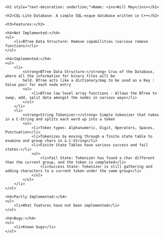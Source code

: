 <!DOCTYPE html>
<html lang="en">

<head>
    <meta charset="UTF-8">
    <meta name="viewport" content="width=device-width, initial-scale=1.0">
    <title>CQL-Lite Database - README</title>
</head>

<body>

    <h1 style="text-decoration: underline;">Name: <ins>Will May</ins></h1>

    <h2>CQL-Lite Database: A simple SQL-esque database written in C++</h2>

    <h3>Features:</h3>

    <h4>Not Implemented:</h4>
    <ul>
        <li>BTree Data Structure: Remove capabilities (various remove functions)</li>
    </ul>

    <h4>Implemented:</h4>
    <ul>
        <li>
            <strong>BTree Data Structure:</strong> Crux of the Database, where all the information for binary files will be
            held. BTree acts like a dictionary/map to be used as a Key : Value pair for each node entry
            <ul>
                <li>BTree low level array functions - Allows the BTree to swap, add, split data amongst the nodes in various ways</li>
            </ul>
        </li>
        <li>
            <strong>String Tokenizer:</strong> Simple tokenizer that takes in a C-String and splits each word up into a token
            <ul>
                <li>Token types: Alphanumeric, Digit, Operators, Spaces, Punctuation</li>
                <li>Tokenizes by moving through a finite state table to examine and group chars in a C-String</li>
                <li>Finite State Tables have various success and fail states:</li>
                <ul>
                    <li>Fail State: Tokenizer has found a char different than the current group, and the token is completed</li>
                    <li>Success State: Tokenizer is still gathering and adding characters to a current token under the same group</li>
                </ul>
            </ul>
        </li>
    </ul>

    <h4>Partly Implemented:</h4>
    <ul>
        <li>What features have not been implemented</li>
    </ul>

    <h4>Bugs:</h4>
    <ul>
        <li>Known bugs</li>
    </ul>

</body>

</html>

